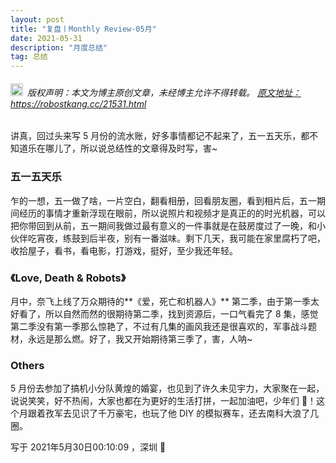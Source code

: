 ```yaml
---
layout: post
title: "复盘丨Monthly Review-05月"
date: 2021-05-31 
description: "月度总结"
tag: 总结
---   
```


<h6><img src="https://robotkang-1257995526.cos.ap-chengdu.myqcloud.com/icon/copyright.png" alt="copyright" style="display:inline;margin-bottom: -5px;" width="20" height="20"> 版权声明：本文为博主原创文章，未经博主允许不得转载。
<a target="_blank" href="https://robotkang.cc/21531.html">原文地址：https://robostkang.cc/21531.html </a>
</h6>                           

讲真，回过头来写 5 月份的流水账，好多事情都记不起来了，五一五天乐，都不知道乐在哪儿了，所以说总结性的文章得及时写，害~        

### 五一五天乐           

乍的一想，五一做了啥，一片空白，翻看相册，回看朋友圈，看到相片后，五一期间经历的事情才重新浮现在眼前，所以说照片和视频才是真正的的时光机器，可以把你带回到从前，五一期间我做过最有意义的一件事就是在鼓房度过了一晚，和小伙伴吃宵夜，练鼓到后半夜，别有一番滋味。剩下几天，我可能在家里腐朽了吧，收拾屋子，看书，看电影，打游戏，挺好，至少我还年轻。          

### 《Love, Death & Robots》          

月中，奈飞上线了万众期待的**《爱，死亡和机器人》** 第二季，由于第一季太好看了，所以自然而然的很期待第二季，找到资源后，一口气看完了 8 集，感觉第二季没有第一季那么惊艳了，不过有几集的画风我还是很喜欢的，军事战斗题材，永远是那么燃。好了，我又开始期待第三季了，害，人呐~         

### Others       

5 月份去参加了搞机小分队黄煌的婚宴，也见到了许久未见宇力，大家聚在一起，说说笑笑，好不热闹，大家也都在为更好的生活打拼，一起加油吧，少年们 💪！这个月跟着孜军去见识了千万豪宅，也玩了他 DIY 的模拟赛车，还去南科大浪了几圈。        

写于 2021年5月30日00:10:09 ，深圳 🎈              

